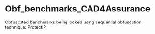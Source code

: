 # Obf_benchmarks_CAD4Assurance
Obfuscated benchmarks being locked using sequential obfuscation technique: ProtectIP
